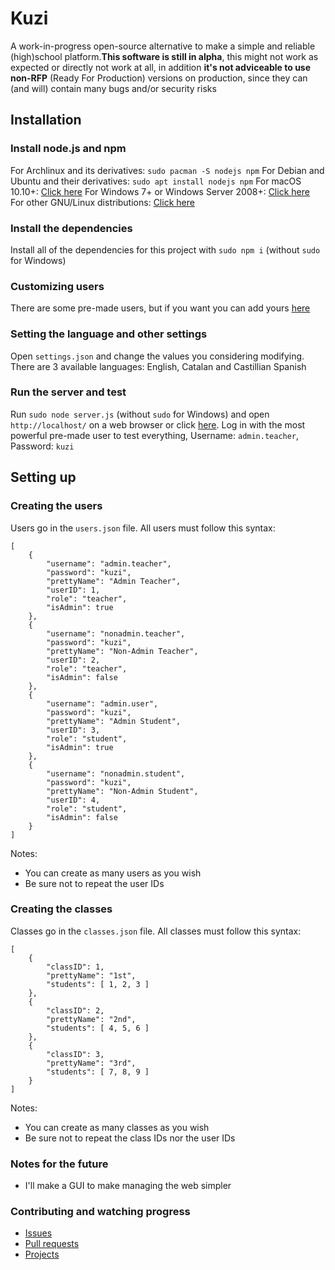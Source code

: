 # Kuzi
A work-in-progress open-source alternative to make a simple and reliable (high)school platform.**This software is still in alpha**, this might not work as expected or directly not work at all, in addition **it's not adviceable to use non-RFP** (Ready For Production) versions on production, since they can (and will) contain many bugs and/or security risks

## Installation 
### Install node.js and npm
For Archlinux and its derivatives: `sudo pacman -S nodejs npm`
For Debian and Ubuntu and their derivatives: `sudo apt install nodejs npm`
For macOS 10.10+: [Click here](https://nodejs.org/es/download/package-manager/#macos)
For Windows 7+ or Windows Server 2008+: [Click here](https://nodejs.org/es/download/package-manager/#windows)
For other GNU/Linux distributions: [Click here](https://nodejs.org/en/download/package-manager/)

### Install the dependencies
Install all of the dependencies for this project with `sudo npm i` (without `sudo` for Windows)

### Customizing users
There are some pre-made users, but if you want you can add yours [here](#creating-the-users)

### Setting the language and other settings
Open `settings.json` and change the values you considering modifying. There are 3 available languages: English, Catalan and Castillian Spanish

### Run the server and test
Run `sudo node server.js` (without `sudo` for Windows) and open `http://localhost/` on a web browser or click [here](http://localhost/). Log in with the most powerful pre-made user to test everything, Username: `admin.teacher`, Password: `kuzi`

## Setting up
### Creating the users
Users go in the `users.json` file. All users must follow this syntax:
```
[
    {
        "username": "admin.teacher",
        "password": "kuzi",
        "prettyName": "Admin Teacher",
        "userID": 1,
        "role": "teacher",
        "isAdmin": true
    },
    {
        "username": "nonadmin.teacher",
        "password": "kuzi",
        "prettyName": "Non-Admin Teacher",
        "userID": 2,
        "role": "teacher",
        "isAdmin": false
    },
    {
        "username": "admin.user",
        "password": "kuzi",
        "prettyName": "Admin Student",
        "userID": 3,
        "role": "student",
        "isAdmin": true
    },
    {
        "username": "nonadmin.student",
        "password": "kuzi",
        "prettyName": "Non-Admin Student",
        "userID": 4,
        "role": "student",
        "isAdmin": false
    }
]
```
Notes:
* You can create as many users as you wish
* Be sure not to repeat the user IDs

### Creating the classes
Classes go in the `classes.json` file. All classes must follow this syntax:
```
[
    {
        "classID": 1,
        "prettyName": "1st",
        "students": [ 1, 2, 3 ]
    },
    {
        "classID": 2,
        "prettyName": "2nd",
        "students": [ 4, 5, 6 ]
    },
    {
        "classID": 3,
        "prettyName": "3rd",
        "students": [ 7, 8, 9 ]
    }
]
```
Notes:
* You can create as many classes as you wish
* Be sure not to repeat the class IDs nor the user IDs

### Notes for the future
* I'll make a GUI to make managing the web simpler

### Contributing and watching progress
* [Issues](https://github.com/ezarcel/kuzi/issues/)
* [Pull requests](https://github.com/ezarcel/kuzi/pulls)
* [Projects](https://github.com/ezarcel/kuzi/projects)
